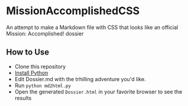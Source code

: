 # MissionAccomplishedCSS
An attempt to make a Markdown file with CSS that looks like an official Mission: Accomplished! dossier

## How to Use
* Clone this repository
* [Install Python](https://www.python.org/downloads/)
* Edit Dossier.md with the trhilling adventure you'd like.
* Run `python md2html.py`
* Open the generated `Dossier.html` in your favorite browser to see the results
